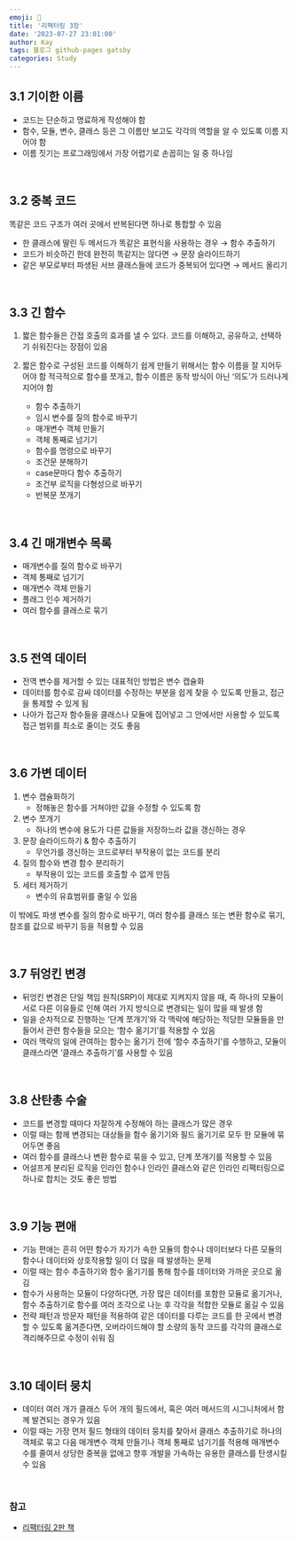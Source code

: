 ```yaml
---
emoji: 👋
title: '리팩터링 3장'
date: '2023-07-27 23:01:00'
author: Kay
tags: 블로그 github-pages gatsby
categories: Study
---
```


## 3.1 기이한 이름

- 코드는 단순하고 명료하게 작성해야 함
- 함수, 모듈, 변수, 클래스 등은 그 이름만 보고도 각각의 역할을 알 수 있도록 이름 지어야 함
- 이름 짓기는 프로그래밍에서 가장 어렵기로 손꼽히는 일 중 하나임

<br>

## 3.2 중복 코드

똑같은 코드 구조가 여러 곳에서 반복된다면 하나로 통합할 수 있음

- 한 클래스에 딸린 두 메서드가 똑같은 표현식을 사용하는 경우 → 함수 추출하기
- 코드가 비슷하긴 한데 완전히 똑같지는 않다면 → 문장 슬라이드하기
- 같은 부모로부터 파생된 서브 클래스들에 코드가 중복되어 있다면 → 메서드 올리기

<br>

## 3.3 긴 함수

1. 짧은 함수들은 간접 호출의 효과를 낼 수 있다. 코드를 이해하고, 공유하고, 선택하기 쉬워진다는 장점이 있음
2. 짧은 함수로 구성된 코드를 이해하기 쉽게 만들기 위해서는 함수 이름을 잘 지어두어야 함 적극적으로 함수를 쪼개고, 함수 이름은 동작 방식이 아닌 ‘의도’가 드러나게 지어야 함

   - 함수 추출하기
   - 임시 변수를 질의 함수로 바꾸기
   - 매개변수 객체 만들기
   - 객체 통째로 넘기기
   - 함수를 명령으로 바꾸기
   - 조건문 분해하기
   - case문마다 함수 추출하기
   - 조건부 로직을 다형성으로 바꾸기
   - 반복문 쪼개기

<br>

## 3.4 긴 매개변수 목록

- 매개변수를 질의 함수로 바꾸기
- 객체 통째로 넘기기
- 매개변수 객체 만들기
- 플래그 인수 제거하기
- 여러 함수를 클래스로 묶기

<br>

## 3.5 전역 데이터

- 전역 변수를 제거할 수 있는 대표적인 방법은 변수 캡슐화
- 데이터를 함수로 감싸 데이터를 수정하는 부분을 쉽게 찾을 수 있도록 만들고, 접근을 통제할 수 있게 됨
- 나아가 접근자 함수들을 클래스나 모듈에 집어넣고 그 안에서만 사용할 수 있도록 접근 범위를 최소로 줄이는 것도 좋음

<br>

## 3.6 가변 데이터

1. 변수 캡슐화하기
   - 정해놓은 함수를 거쳐야만 값을 수정할 수 있도록 함
2. 변수 쪼개기
   - 하나의 변수에 용도가 다른 값들을 저장하느라 값을 갱신하는 경우
3. 문장 슬라이드하기 & 함수 추출하기
   - 무언가를 갱신하는 코드로부터 부작용이 없는 코드를 분리
4. 질의 함수와 변경 함수 분리하기
   - 부작용이 있는 코드를 호출할 수 없게 만듬
5. 세터 제거하기
   - 변수의 유효범위를 줄일 수 있음

이 밖에도 파생 변수를 질의 함수로 바꾸기, 여러 함수를 클래스 또는 변환 함수로 묶기, 참조를 값으로 바꾸기 등을 적용할 수 있음

<br>

## 3.7 뒤엉킨 변경

- 뒤엉킨 변경은 단일 책임 원칙(SRP)이 제대로 지켜지지 않을 때, 즉 하나의 모듈이 서로 다른 이유들로 인해 여러 가지 방식으로 변경되는 일이 많을 때 발생 함
- 일을 순차적으로 진행하는 ‘단계 쪼개기’와 각 맥락에 해당하는 적당한 모듈들을 만들어서 관련 함수들을 모으는 ‘함수 옮기기’를 적용할 수 있음
- 여러 맥락의 일에 관여하는 함수는 옮기기 전에 ‘함수 추출하기’를 수행하고, 모듈이 클래스라면 ‘클래스 추출하기’를 사용할 수 있음

<br>

## 3.8 산탄총 수술

- 코드를 변경할 때마다 자잘하게 수정해야 하는 클래스가 많은 경우
- 이럴 때는 함께 변경되는 대상들을 함수 옮기기와 필드 옮기기로 모두 한 모듈에 묶어두면 좋음
- 여러 함수를 클래스나 변환 함수로 묶을 수 있고, 단계 쪼개기를 적용할 수 있음
- 어설프게 분리된 로직을 인라인 함수나 인라인 클래스와 같은 인라인 리팩터링으로 하나로 합치는 것도 좋은 방법

<br>

## 3.9 기능 편애

- 기능 편애는 흔히 어떤 함수가 자기가 속한 모듈의 함수나 데이터보다 다른 모듈의 함수나 데이터와 상호작용할 일이 더 많을 때 발생하는 문제
- 이럴 때는 함수 추출하기와 함수 옮기기를 통해 함수를 데이터와 가까운 곳으로 옮김
- 함수가 사용하는 모듈이 다양하다면, 가장 많은 데이터를 포함한 모듈로 옮기거나, 함수 추출하기로 함수를 여러 조각으로 나눈 후 각각을 적합한 모듈로 옮길 수 있음
- 전략 패턴과 방문자 패턴을 적용하여 같은 데이터를 다루는 코드를 한 곳에서 변경할 수 있도록 옮겨준다면, 오버라이드해야 할 소량의 동작 코드를 각각의 클래스로 격리해주므로 수정이 쉬워 짐

<br>

## 3.10 데이터 뭉치

- 데이터 여러 개가 클래스 두어 개의 필드에서, 혹은 여러 메서드의 시그니처에서 함께 발견되는 경우가 있음
- 이럴 때는 가장 먼저 필드 형태의 데이터 뭉치를 찾아서 클래스 추출하기로 하나의 객체로 묶고 다음 매개변수 객체 만들기나 객체 통째로 넘기기를 적용해 매개변수 수를 줄여서 상당한 중복을 없애고 향후 개발을 가속하는 유용한 클래스를 탄생시킬 수 있음

<br>

### 참고

- [리팩터링 2판 책](https://www.yes24.com/Product/Goods/89649360)

```toc

```
